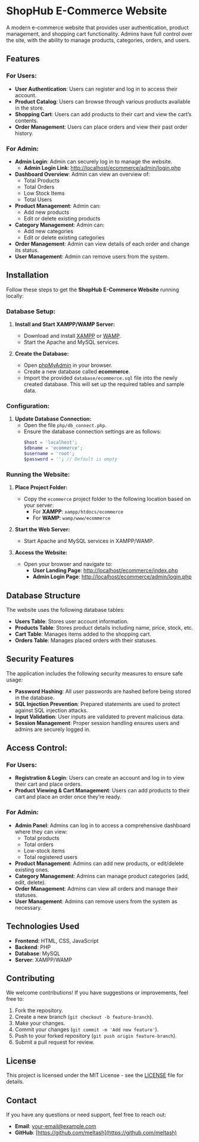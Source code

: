# ShopHub E-Commerce Website

A modern e-commerce website that provides user authentication, product management, and shopping cart functionality. Admins have full control over the site, with the ability to manage products, categories, orders, and users.

## Features

### **For Users:**
- **User Authentication**: Users can register and log in to access their account.
- **Product Catalog**: Users can browse through various products available in the store.
- **Shopping Cart**: Users can add products to their cart and view the cart’s contents.
- **Order Management**: Users can place orders and view their past order history.

### **For Admin:**
- **Admin Login**: Admin can securely log in to manage the website.
  - **Admin Login Link**: [http://localhost/ecommerce/admin/login.php](http://localhost/ecommerce/admin/login.php)
- **Dashboard Overview**: Admin can view an overview of:
  - Total Products
  - Total Orders
  - Low Stock Items
  - Total Users
- **Product Management**: Admin can:
  - Add new products
  - Edit or delete existing products
- **Category Management**: Admin can:
  - Add new categories
  - Edit or delete existing categories
- **Order Management**: Admin can view details of each order and change its status.
- **User Management**: Admin can remove users from the system.

## Installation

Follow these steps to get the **ShopHub E-Commerce Website** running locally:

### **Database Setup:**

1. **Install and Start XAMPP/WAMP Server:**
   - Download and install [XAMPP](https://www.apachefriends.org/index.html) or [WAMP](https://www.wampserver.com/en/).
   - Start the Apache and MySQL services.

2. **Create the Database:**
   - Open [phpMyAdmin](http://localhost/phpmyadmin) in your browser.
   - Create a new database called **ecommerce**.
   - Import the provided `database/ecommerce.sql` file into the newly created database. This will set up the required tables and sample data.

### **Configuration:**

1. **Update Database Connection:**
   - Open the file `php/db_connect.php`.
   - Ensure the database connection settings are as follows:
     ```php
     $host = 'localhost';
     $dbname = 'ecommerce';
     $username = 'root';
     $password = ''; // Default is empty
     ```

### **Running the Website:**

1. **Place Project Folder:**
   - Copy the `ecommerce` project folder to the following location based on your server:
     - For **XAMPP**: `xampp/htdocs/ecommerce`
     - For **WAMP**: `wamp/www/ecommerce`

2. **Start the Web Server:**
   - Start Apache and MySQL services in XAMPP/WAMP.

3. **Access the Website:**
   - Open your browser and navigate to:
     - **User Landing Page**: [http://localhost/ecommerce/index.php](http://localhost/ecommerce/index.php)
     - **Admin Login Page**: [http://localhost/ecommerce/admin/login.php](http://localhost/ecommerce/admin/login.php)

## Database Structure

The website uses the following database tables:

- **Users Table**: Stores user account information.
- **Products Table**: Stores product details including name, price, stock, etc.
- **Cart Table**: Manages items added to the shopping cart.
- **Orders Table**: Manages placed orders with their statuses.

## Security Features

The application includes the following security measures to ensure safe usage:

- **Password Hashing**: All user passwords are hashed before being stored in the database.
- **SQL Injection Prevention**: Prepared statements are used to protect against SQL injection attacks.
- **Input Validation**: User inputs are validated to prevent malicious data.
- **Session Management**: Proper session handling ensures users and admins are securely logged in.

## Access Control:

### **For Users:**
- **Registration & Login**: Users can create an account and log in to view their cart and place orders.
- **Product Viewing & Cart Management**: Users can add products to their cart and place an order once they’re ready.

### **For Admin:**
- **Admin Panel**: Admins can log in to access a comprehensive dashboard where they can view:
  - Total products
  - Total orders
  - Low-stock items
  - Total registered users
- **Product Management**: Admins can add new products, or edit/delete existing ones.
- **Category Management**: Admins can manage product categories (add, edit, delete).
- **Order Management**: Admins can view all orders and manage their statuses.
- **User Management**: Admins can remove users from the system as necessary.

## Technologies Used

- **Frontend**: HTML, CSS, JavaScript
- **Backend**: PHP
- **Database**: MySQL
- **Server**: XAMPP/WAMP

## Contributing

We welcome contributions! If you have suggestions or improvements, feel free to:

1. Fork the repository.
2. Create a new branch (`git checkout -b feature-branch`).
3. Make your changes.
4. Commit your changes (`git commit -m 'Add new feature'`).
5. Push to your forked repository (`git push origin feature-branch`).
6. Submit a pull request for review.

## License

This project is licensed under the MIT License - see the [LICENSE](LICENSE) file for details.

## Contact

If you have any questions or need support, feel free to reach out:

- **Email**: [your-email@example.com](mailto:your-email@example.com)
- **GitHub**: [https://github.com/meltash](https://github.com/meltash)

